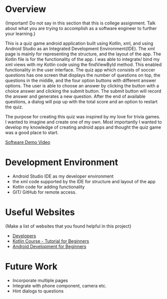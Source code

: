 # Overview

{Important!  Do not say in this section that this is college assignment.  Talk about what you are trying to accomplish as a software engineer to further your learning.}


This is a quiz game android application built using Kotlin, xml, and using Android Studio as an Integrated Development Environment(IDE).
The xml page is mainly for representing the structure, and the layout of the app. The Kotlin file is for the functionality of the app. I was able to 
integrate/ bind my xml views with my Kotlin code using the findViewById method. This enabled functionality in the user interface. The quiz app which consists of 
soccer questions has one screen that displays the number of questions on top, the questions in the middle, and the four option buttons with different answer options.
The user is able to choose an answer by clicking the button with a choice answer and clicking the submit button. The submit button will record the answer and
generates a new question. After the end of available questions, a dialog will pop up with the total score and an option to restart the quiz.


The purpose for creating this quiz was inspired by my love for trivia games. I wanted to imagine and create one of my own. Most importantly I wanted to develop 
my knowledge of creating android apps and thought the quiz game was a good place to start.


[Software Demo Video](http://youtube.link.goes.here)

# Development Environment

* Android Studio IDE as my developer environment 
* the xml code supported by the IDE for structure and layout of the app 
* Kotlin code for adding functionality 
* GIT/ GitHub for remote access.


# Useful Websites

{Make a list of websites that you found helpful in this project}
* [Developers](https://developer.android.com/kotlin)
* [Kotlin Course - Tutorial for Beginners](https://www.youtube.com/watch?v=F9UC9DY-vIU&t=329s)
* [Android Development for Beginners ](https://www.youtube.com/watch?v=fis26HvvDII)

# Future Work


* Incorporate multiple pages
* Integrate with phone component, camera etc.
* Hint dialogs to questions